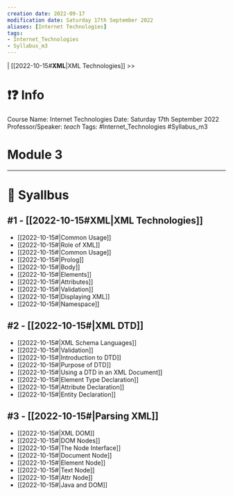 ```yaml
---
creation date: 2022-09-17
modification date: Saturday 17th September 2022
aliases: [Internet Technologies] 
tags: 
- Internet_Technologies
- Syllabus_m3
---
```


 | [[2022-10-15#**XML**|XML Technologies]] >>

# ❗❓ Info
Course Name: Internet Technologies
Date: Saturday 17th September 2022
Professor/Speaker: *teach*
Tags: #Internet_Technologies #Syllabus_m3 

# Module 3
---
# 📕 Syallbus

##  #1 - [[2022-10-15#**XML**|XML Technologies]]
- [[2022-10-15#|Common Usage]]
- [[2022-10-15#|Role of XML]]
- [[2022-10-15#|Common Usage]]
- [[2022-10-15#|Prolog]]
- [[2022-10-15#|Body]]
- [[2022-10-15#|Elements]]
- [[2022-10-15#|Attributes]]
- [[2022-10-15#|Validation]]
- [[2022-10-15#|Displaying XML]]
- [[2022-10-15#|Namespace]]

##  #2 - [[2022-10-15#|XML DTD]]
- [[2022-10-15#|XML Schema Languages]]
- [[2022-10-15#|Validation]]
- [[2022-10-15#|Introduction to DTD]]
- [[2022-10-15#|Purpose of DTD]]
- [[2022-10-15#|Using a DTD in an XML Document]]
- [[2022-10-15#|Element Type Declaration]]
- [[2022-10-15#|Attribute Declaration]]
- [[2022-10-15#|Entity Declaration]]

## #3 - [[2022-10-15#|Parsing XML]]
- [[2022-10-15#|XML DOM]]
- [[2022-10-15#|DOM Nodes]]
- [[2022-10-15#|The Node Interface]]
- [[2022-10-15#|Document Node]]
- [[2022-10-15#|Element Node]]
- [[2022-10-15#|Text Node]]
- [[2022-10-15#|Attr Node]]
- [[2022-10-15#|Java and DOM]]
